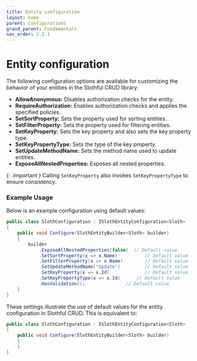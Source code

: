 ```yaml
---
title: Entity configuration
layout: home
parent: Configurations
grand_parent: Fundamentals
nav_order: 2.2.1
---
```


# Entity configuration

The following configuration options are available for customizing the behavior of your entities in the Slothful CRUD library:

- **AllowAnonymous:** Disables authorization checks for the entity.
- **RequireAuthorization:** Enables authorization checks and applies the specified policies.
- **SetSortProperty:** Sets the property used for sorting entities.
- **SetFilterProperty:** Sets the property used for filtering entities.
- **SetKeyProperty:** Sets the key property and also sets the key property type.
- **SetKeyPropertyType:** Sets the type of the key property.
- **SetUpdateMethodName:** Sets the method name used to update entities.
- **ExposeAllNestedProperties:** Exposes all nested properties.

{: .important }
Calling `SetKeyProperty` also invokes `SetKeyPropertyType` to ensure consistency.

### Example Usage

Below is an example configuration using default values:

```csharp
public class SlothConfiguration : ISlothEntityConfiguration<Sloth>
{
    public void Configure(SlothEntityBuilder<Sloth> builder)
    {
        builder
            .ExposeAllNestedProperties(false)  // Default value
            .SetSortProperty(x => x.Name)          // Default value
            .SetFilterProperty(x => x.Name)        // Default value
            .SetUpdateMethodName("Update")         // Default value
            .SetKeyProperty(x => x.Id)             // Default value
            .SetKeyPropertyType(x => x.Id)      // Default value
            .HasValidation();               // Default value
    }
}
```

These settings illustrate the use of default values for the entity configuration in Slothful CRUD. This is equivalent to:

```csharp
public class SlothConfiguration : ISlothEntityConfiguration<Sloth>
{
    public void Configure(SlothEntityBuilder<Sloth> builder)
    {
    }
}
```

